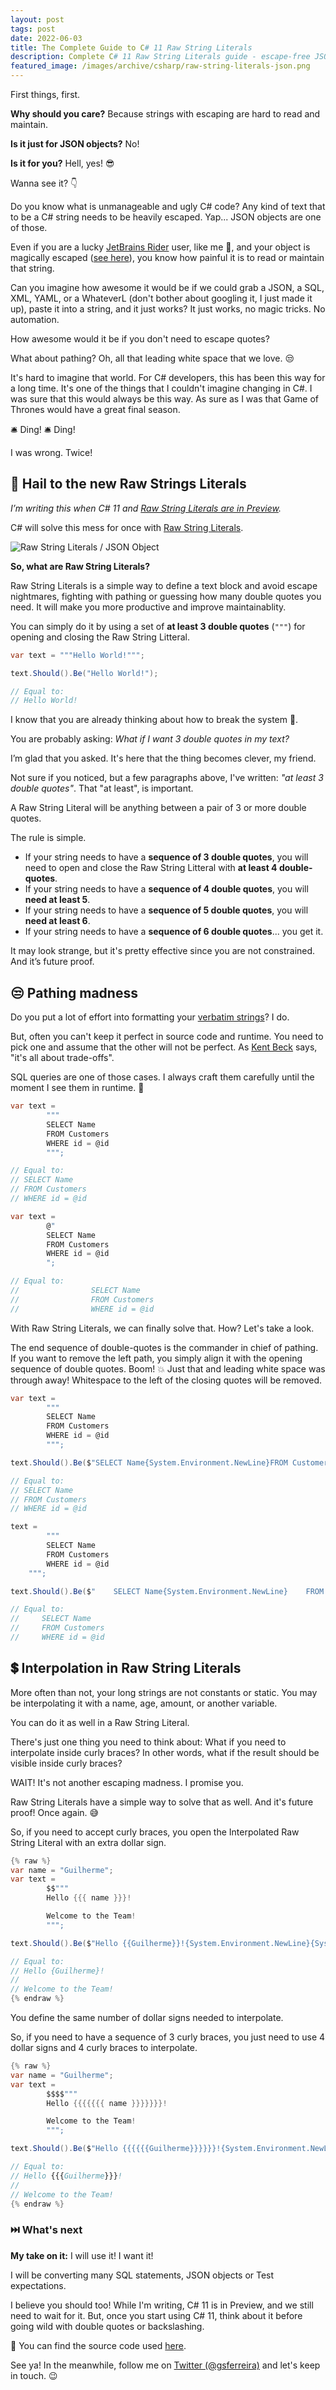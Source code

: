 ```yaml
---
layout: post
tags: post
date: 2022-06-03
title: The Complete Guide to C# 11 Raw String Literals
description: Complete C# 11 Raw String Literals guide - escape-free JSON, SQL, XML strings with triple quotes and indentation handling.
featured_image: /images/archive/csharp/raw-string-literals-json.png
---
```


First things, first.

**Why should you care?** Because strings with escaping are hard to read and maintain.

**Is it just for JSON objects?** No!

**Is it for you?** Hell, yes! 😎

Wanna see it? 👇

Do you know what is unmanageable and ugly C# code? Any kind of text that to be a C# string needs to be heavily escaped. Yap... JSON objects are one of those.

Even if you are a lucky [JetBrains Rider](https://www.jetbrains.com/rider/) user, like me 🤘, and your object is magically escaped ([see here](https://twitter.com/gsferreira/status/1532643248409350145)), you know how painful it is to read or maintain that string.

Can you imagine how awesome it would be if we could grab a JSON, a SQL, XML, YAML, or a WhateverL (don't bother about googling it, I just made it up), paste it into a string, and it just works? It just works, no magic tricks. No automation.

How awesome would it be if you don't need to escape quotes?

What about pathing? Oh, all that leading white space that we love. 😒

It's hard to imagine that world. For C# developers, this has been this way for a long time. It's one of the things that I couldn't imagine changing in C#. I was sure that this would always be this way. As sure as I was that Game of Thrones would have a great final season.

🛎️ Ding! 🛎️ Ding!

I was wrong. Twice!

## 👑 Hail to the new Raw Strings Literals

_I’m writing this when C# 11 and [Raw String Literals are in Preview](https://devblogs.microsoft.com/dotnet/csharp-11-preview-updates/)._

C# will solve this mess for once with [Raw String Literals](https://docs.microsoft.com/en-us/dotnet/csharp/whats-new/csharp-11#raw-string-literals).

![Raw String Literals / JSON Object](/images/archive/csharp/raw-string-literals-json.png)

**So, what are Raw String Literals?**

Raw String Literals is a simple way to define a text block and avoid escape nightmares, fighting with pathing or guessing how many double quotes you need. It will make you more productive and improve maintainablity.

You can simply do it by using a set of **at least 3 double quotes** (`"""`) for opening and closing the Raw String Litteral.

```csharp
var text = """Hello World!""";

text.Should().Be("Hello World!");

// Equal to:
// Hello World!
```

I know that you are already thinking about how to break the system 😤.

You are probably asking: _What if I want 3 double quotes in my text?_

I’m glad that you asked. It's here that the thing becomes clever, my friend.

Not sure if you noticed, but a few paragraphs above, I've written: _"at least 3 double quotes"_. That "at least", is important.

A Raw String Literal will be anything between a pair of 3 or more double quotes.

The rule is simple.

- If your string needs to have a **sequence of 3 double quotes**, you will need to open and close the Raw String Litteral with **at least 4 double-quotes**.
- If your string needs to have a **sequence of 4 double quotes**, you will **need at least 5**.
- If your string needs to have a **sequence of 5 double quotes**, you will **need at least 6**.
- If your string needs to have a **sequence of 6 double quotes**... you get it.

It may look strange, but it's pretty effective since you are not constrained. And it’s future proof.

## 😒 Pathing madness

Do you put a lot of effort into formatting your [verbatim strings](https://docs.microsoft.com/en-us/dotnet/csharp/language-reference/tokens/verbatim)? I do.

But, often you can't keep it perfect in source code and runtime. You need to pick one and assume that the other will not be perfect. As [Kent Beck](https://www.kentbeck.com/) says, "it's all about trade-offs".

SQL queries are one of those cases. I always craft them carefully until the moment I see them in runtime. 🤢

```csharp
var text =
        """
        SELECT Name
        FROM Customers
        WHERE id = @id
        """;

// Equal to:
// SELECT Name
// FROM Customers
// WHERE id = @id

var text =
        @"
        SELECT Name
        FROM Customers
        WHERE id = @id
        ";

// Equal to:
//                SELECT Name
//                FROM Customers
//                WHERE id = @id


```

With Raw String Literals, we can finally solve that. How? Let's take a look.

The end sequence of double-quotes is the commander in chief of pathing. If you want to remove the left path, you simply align it with the opening sequence of double quotes. Boom! 💥 Just that and leading white space was through away! Whitespace to the left of the closing quotes will be removed.

```csharp
var text =
        """
        SELECT Name
        FROM Customers
        WHERE id = @id
        """;

text.Should().Be($"SELECT Name{System.Environment.NewLine}FROM Customers{System.Environment.NewLine}WHERE id = @id");

// Equal to:
// SELECT Name
// FROM Customers
// WHERE id = @id

text =
        """
        SELECT Name
        FROM Customers
        WHERE id = @id
    """;

text.Should().Be($"    SELECT Name{System.Environment.NewLine}    FROM Customers{System.Environment.NewLine}    WHERE id = @id");

// Equal to:
//     SELECT Name
//     FROM Customers
//     WHERE id = @id

```

## 💲 Interpolation in Raw String Literals

More often than not, your long strings are not constants or static. You may be interpolating it with a name, age, amount, or another variable.

You can do it as well in a Raw String Literal.

There's just one thing you need to think about: What if you need to interpolate inside curly braces? In other words, what if the result should be visible inside curly braces?

WAIT! It's not another escaping madness. I promise you.

Raw String Literals have a simple way to solve that as well. And it's future proof! Once again. 😅

So, if you need to accept curly braces, you open the Interpolated Raw String Literal with an extra dollar sign.

```csharp
{% raw %}
var name = "Guilherme";
var text =
        $$"""
        Hello {{{ name }}}!

        Welcome to the Team!
        """;

text.Should().Be($"Hello {{Guilherme}}!{System.Environment.NewLine}{System.Environment.NewLine}Welcome to the Team!");

// Equal to:
// Hello {Guilherme}!
//
// Welcome to the Team!
{% endraw %}
```

You define the same number of dollar signs needed to interpolate.

So, if you need to have a sequence of 3 curly braces, you just need to use 4 dollar signs and 4 curly braces to interpolate.

```csharp
{% raw %}
var name = "Guilherme";
var text =
        $$$$"""
        Hello {{{{{{{ name }}}}}}}!

        Welcome to the Team!
        """;

text.Should().Be($"Hello {{{{{{Guilherme}}}}}}!{System.Environment.NewLine}{System.Environment.NewLine}Welcome to the Team!");

// Equal to:
// Hello {{{Guilherme}}}!
//
// Welcome to the Team!
{% endraw %}
```

### ⏭️ What's next

**My take on it:** I will use it! I want it!

I will be converting many SQL statements, JSON objects or Test expectations.

I believe you should too! While I'm writing, C# 11 is in Preview, and we still need to wait for it. But, once you start using C# 11, think about it before going wild with double quotes or backslashing.

🔗 You can find the source code used [here](https://github.com/gsferreira/dotnet-playground/tree/main/csharp/11/RawStringLiterals).

See ya! In the meanwhile, follow me on [Twitter (@gsferreira)](https://twitter.com/gsferreira) and let's keep in touch. 😉

